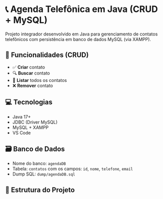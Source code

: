 # 📞 Agenda Telefônica em Java (CRUD + MySQL)

Projeto integrador desenvolvido em Java para gerenciamento de contatos telefônicos com persistência em banco de dados MySQL (via XAMPP).

## 🧩 Funcionalidades (CRUD)

- ✅ **Criar** contato
- 🔍 **Buscar** contato
- 📝 **Listar** todos os contatos
- ❌ **Remover** contato

## 💻 Tecnologias

- Java 17+
- JDBC (Driver MySQL)
- MySQL + XAMPP
- VS Code

## 🗃️ Banco de Dados

- Nome do banco: `agendaDB`
- Tabela: `contatos` com os campos: `id`, `nome`, `telefone`, `email`
- Dump SQL: `dump/agendaDB.sql`

## 📂 Estrutura do Projeto

